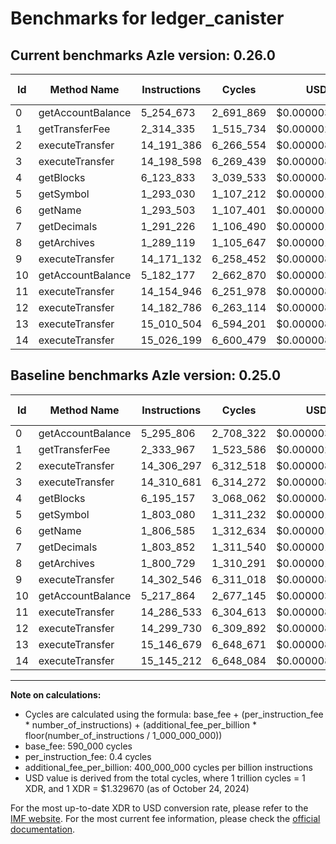 # Benchmarks for ledger_canister

## Current benchmarks Azle version: 0.26.0

| Id  | Method Name       | Instructions | Cycles    | USD           | USD/Million Calls | Change                              |
| --- | ----------------- | ------------ | --------- | ------------- | ----------------- | ----------------------------------- |
| 0   | getAccountBalance | 5_254_673    | 2_691_869 | $0.0000035793 | $3.57             | <font color="green">-41_133</font>  |
| 1   | getTransferFee    | 2_314_335    | 1_515_734 | $0.0000020154 | $2.01             | <font color="green">-19_632</font>  |
| 2   | executeTransfer   | 14_191_386   | 6_266_554 | $0.0000083324 | $8.33             | <font color="green">-114_911</font> |
| 3   | executeTransfer   | 14_198_598   | 6_269_439 | $0.0000083363 | $8.33             | <font color="green">-112_083</font> |
| 4   | getBlocks         | 6_123_833    | 3_039_533 | $0.0000040416 | $4.04             | <font color="green">-71_324</font>  |
| 5   | getSymbol         | 1_293_030    | 1_107_212 | $0.0000014722 | $1.47             | <font color="green">-510_050</font> |
| 6   | getName           | 1_293_503    | 1_107_401 | $0.0000014725 | $1.47             | <font color="green">-513_082</font> |
| 7   | getDecimals       | 1_291_226    | 1_106_490 | $0.0000014713 | $1.47             | <font color="green">-512_626</font> |
| 8   | getArchives       | 1_289_119    | 1_105_647 | $0.0000014701 | $1.47             | <font color="green">-511_610</font> |
| 9   | executeTransfer   | 14_171_132   | 6_258_452 | $0.0000083217 | $8.32             | <font color="green">-131_414</font> |
| 10  | getAccountBalance | 5_182_177    | 2_662_870 | $0.0000035407 | $3.54             | <font color="green">-35_687</font>  |
| 11  | executeTransfer   | 14_154_946   | 6_251_978 | $0.0000083131 | $8.31             | <font color="green">-131_587</font> |
| 12  | executeTransfer   | 14_182_786   | 6_263_114 | $0.0000083279 | $8.32             | <font color="green">-116_944</font> |
| 13  | executeTransfer   | 15_010_504   | 6_594_201 | $0.0000087681 | $8.76             | <font color="green">-136_175</font> |
| 14  | executeTransfer   | 15_026_199   | 6_600_479 | $0.0000087765 | $8.77             | <font color="green">-119_013</font> |

## Baseline benchmarks Azle version: 0.25.0

| Id  | Method Name       | Instructions | Cycles    | USD           | USD/Million Calls |
| --- | ----------------- | ------------ | --------- | ------------- | ----------------- |
| 0   | getAccountBalance | 5_295_806    | 2_708_322 | $0.0000036012 | $3.60             |
| 1   | getTransferFee    | 2_333_967    | 1_523_586 | $0.0000020259 | $2.02             |
| 2   | executeTransfer   | 14_306_297   | 6_312_518 | $0.0000083936 | $8.39             |
| 3   | executeTransfer   | 14_310_681   | 6_314_272 | $0.0000083959 | $8.39             |
| 4   | getBlocks         | 6_195_157    | 3_068_062 | $0.0000040795 | $4.07             |
| 5   | getSymbol         | 1_803_080    | 1_311_232 | $0.0000017435 | $1.74             |
| 6   | getName           | 1_806_585    | 1_312_634 | $0.0000017454 | $1.74             |
| 7   | getDecimals       | 1_803_852    | 1_311_540 | $0.0000017439 | $1.74             |
| 8   | getArchives       | 1_800_729    | 1_310_291 | $0.0000017423 | $1.74             |
| 9   | executeTransfer   | 14_302_546   | 6_311_018 | $0.0000083916 | $8.39             |
| 10  | getAccountBalance | 5_217_864    | 2_677_145 | $0.0000035597 | $3.55             |
| 11  | executeTransfer   | 14_286_533   | 6_304_613 | $0.0000083831 | $8.38             |
| 12  | executeTransfer   | 14_299_730   | 6_309_892 | $0.0000083901 | $8.39             |
| 13  | executeTransfer   | 15_146_679   | 6_648_671 | $0.0000088405 | $8.84             |
| 14  | executeTransfer   | 15_145_212   | 6_648_084 | $0.0000088398 | $8.83             |

---

**Note on calculations:**

- Cycles are calculated using the formula: base_fee + (per_instruction_fee \* number_of_instructions) + (additional_fee_per_billion \* floor(number_of_instructions / 1_000_000_000))
- base_fee: 590_000 cycles
- per_instruction_fee: 0.4 cycles
- additional_fee_per_billion: 400_000_000 cycles per billion instructions
- USD value is derived from the total cycles, where 1 trillion cycles = 1 XDR, and 1 XDR = $1.329670 (as of October 24, 2024)

For the most up-to-date XDR to USD conversion rate, please refer to the [IMF website](https://www.imf.org/external/np/fin/data/rms_sdrv.aspx).
For the most current fee information, please check the [official documentation](https://internetcomputer.org/docs/current/developer-docs/gas-cost#execution).
